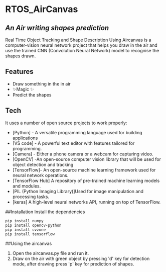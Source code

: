 # RTOS_AirCanvas
## _An Air writing shapes prediction_


Real Time Object Tracking and Shape Description Using Aircanvas is a computer-vision neural network project that helps you draw in the air and use the trained CNN (Convolution Neural Network) model to recognise the shapes drawn.



## Features
- Draw something in the in air
- ✨Magic ✨
- Predict the shapes

## Tech

It uses a number of open source projects to work properly:

- [Python] - A versatile programming language used for building applications
- [VS code] - A powerful text editor with features tailored for programming.
- [Camera] - Either a phone camera or a webcam for capturing video.
- [OpenCV] -An open-source computer vision library that will be used for object detection and tracking
- [TensorFlow]- An open-source machine learning framework used for neural network operations.
- [TensorFlow Hub] A repository of pre-trained machine learning models and modules.
- [PIL (Python Imaging Library)]Used for image manipulation and processing tasks.
- [keras] A high-level neural networks API, running on top of TensorFlow.


##Installation
Install the dependencies
```
pip install numpy
pip install opencv-python
pip install cvzone
pip install tensorflow
```


##Using the aircanvas
1. Open the aircanvas.py file and run it.
2. Draw on the air with green object by pressing 'd' key for detection mode, after drawing press 'p' key for prediction of shapes.
   

